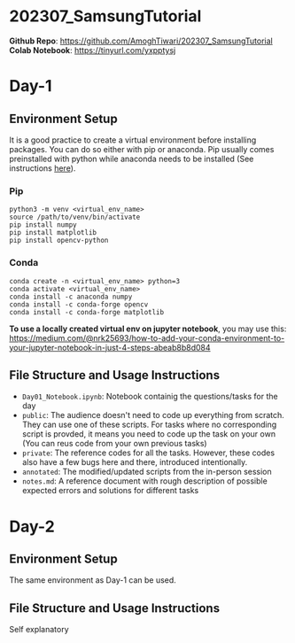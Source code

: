 # 202307_SamsungTutorial

**Github Repo**:  https://github.com/AmoghTiwari/202307_SamsungTutorial <br/>
**Colab Notebook**: https://tinyurl.com/yxpptysj

# Day-1
## Environment Setup
It is a good practice to create a virtual environment before installing packages. You can do so either with pip or anaconda. Pip usually comes preinstalled with python while anaconda needs to be installed (See instructions [here](https://docs.conda.io/projects/conda/en/latest/user-guide/install/linux.html)). 

### Pip
```
python3 -m venv <virtual_env_name>
source /path/to/venv/bin/activate
pip install numpy
pip install matplotlib
pip install opencv-python
```

### Conda
```
conda create -n <virtual_env_name> python=3
conda activate <virtual_env_name>
conda install -c anaconda numpy
conda install -c conda-forge opencv
conda install -c conda-forge matplotlib
```

**To use a locally created virtual env on jupyter notebook**, you may use this: https://medium.com/@nrk25693/how-to-add-your-conda-environment-to-your-jupyter-notebook-in-just-4-steps-abeab8b8d084

## File Structure and Usage Instructions
- `Day01_Notebook.ipynb`: Notebook containig the questions/tasks for the day
- `public`: The audience doesn't need to code up everything from scratch. They can use one of these scripts. For tasks where no corresponding script is provded, it means you need to code up the task on your own (You can reus code from your own previous tasks)
- `private`: The reference codes for all the tasks. However, these codes also have a few bugs here and there, introduced intentionally.
- `annotated`: The modified/updated scripts from the in-person session
- `notes.md`: A reference document with rough description of possible expected errors and solutions for different tasks


# Day-2
## Environment Setup
The same environment as Day-1 can be used.
## File Structure and Usage Instructions
Self explanatory